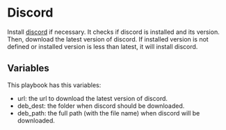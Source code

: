 # Discord

Install [discord](https://discord.com/) if necessary. It checks if discord is
installed and its version. Then, download the latest version of discord. If
installed version is not defined or installed version is less than latest, it
will install discord.

## Variables
This playbook has this variables:
- url: the url to download the latest version of discord.
- deb_dest: the folder when discord should be downloaded.
- deb_path: the full path (with the file name) when discord will be downloaded.
